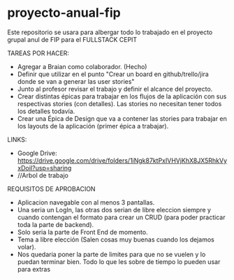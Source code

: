# proyecto-anual-fip
Este repositorio se usara para albergar todo lo trabajado en el proyecto grupal anul de FIP para el FULLSTACK CEPIT

TAREAS POR HACER:

- Agregar a Braian como colaborador. (Hecho)
- Definir que utilizar en el punto "Crear un board en github/trello/jira donde se van a generar las user stories"
- Junto al profesor revisar el trabajo y definir el alcance del proyecto.
- Crear distintas épicas para trabajar en los flujos de la aplicación con sus respectivas stories (con detalles). Las stories no necesitan tener todos los detalles todavía.
- Crear una Épica de Design que va a contener las stories para trabajar en los layouts de la aplicación (primer épica a trabajar).

LINKS:

- Google Drive: https://drive.google.com/drive/folders/1iNgk87ktPxIVHVjKhX8JX5RhkVyxDoiI?usp=sharing
- //Arbol de trabajo

REQUISITOS DE APROBACION

- Aplicacion navegable con al menos 3 pantallas.
- Una seria un LogIn, las otras dos serian de libre eleccion siempre y cuando contengan el formato para crear un CRUD (para poder practicar toda la parte de backend).
- Solo seria la parte de Front End de momento.
- Tema a libre elección (Salen cosas muy buenas cuando los dejamos volar).
- Nos quedaria poner la parte de limites para que no se vuelen y lo puedan terminar bien. Todo lo que les sobre de tiempo lo pueden usar para extras
